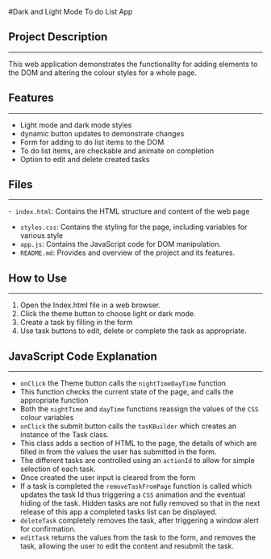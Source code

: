 #Dark and Light Mode To do List App

## Project Description 
--------------------
This web application demonstrates the functionality for adding elements to the DOM and altering the colour styles for a whole page. 

## Features 
-------
- Light mode and dark mode styles
- dynamic button updates to demonstrate changes
- Form for adding to do list items to the DOM
- To do list items, are checkable and animate on completion
- Option to edit and delete created tasks

## Files
---------
-` index.html`: Contains the HTML structure and content of the web page
- `styles.css`: Contains the styling for the page, including variables for various style
- `app.js`: Contains the JavaScript code for DOM manipulation.
- `README.md`: Provides and overview of the project and its features.

## How to Use
----
1. Open the Index.html file in a web browser. 
2. Click the theme button to choose light or dark mode. 
3. Create a task by filling in the form
4. Use task buttons to edit, delete or complete the task as appropriate. 

## JavaScript Code Explanation
------
- `onClick` the Theme button calls the `nightTimeDayTime` function
- This function checks the current state of the page, and calls the appropriate function
- Both the `nightTime` and `dayTime` functions reassign the values of the `CSS` colour variables
- `onClick` the submit button calls the `tasKBuilder` which  creates an instance of the Task class. 
- This class adds a section of HTML to the page, the details of which are filled in from the values the user has submitted in the form. 
- The different tasks are controlled using an `actionId` to allow for simple selection of each task.
- Once created the user input is cleared from the form 
- If a task is completed the `removeTaskFromPage` function is called which updates the task Id thus triggering a `CSS` animation and the eventual hiding of the task. Hidden tasks are not fully removed so that in the next release of this app a completed tasks list can be displayed. 
- `deleteTask` completely removes the task, after triggering a window alert for confirmation.
- `editTask` returns the values from the task to the form, and removes the task, allowing the user to edit the content and resubmit the task.